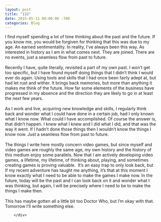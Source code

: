```yaml
---
layout: post
title: "132"
date: 2015-05-11 00:00:00 -700
categories: Blog
---
```


<div class="blog-content">
				<div class="paragraph" style="text-align:left;"><span style=""><span style="">I find myself spending a lot of time thinking about the past and the future. If you know me, you would be forgiven for thinking that this was due to my age. An earned sentimentality. In reality, I've always been this way. As interested in history as I am in what comes next. They are joined. There are no events, just a seamless flow from past to future.</span><br><span style=""></span><br><span style=""></span><span style="">Recently I have, quite literally, revisited a part of my own past. I won&rsquo;t get too specific, but I have found myself doing things that I didn&rsquo;t think I would ever do again. Using tools and skills that I had once been fairly adept at, but had let rust and wither. It brings back memories, but more than anything it makes me think of the future. How far some elements of the business have progressed in my absence and the direction they are likely to go in at least the next few years. </span><br><span style=""></span><br><span style=""></span><span style="">As I work and live, acquiring new knowledge and skills, I regularly think back and wonder what I could have done in a certain job, had I only known what I know now. What could I have accomplished. Of course the answer is, that didn&rsquo;t happen. I knew what I knew and I did what I did, and that was the way it went. If I hadn&rsquo;t done those things then I wouldn&rsquo;t know the things I know now. Just a seamless flow from past to future.</span><br><span style=""></span><br><span style=""></span><span style="">The things I write here mostly concern video games, but since myself and video games are roughly the same age, my own history and the history of this medium enjoy some parallels. Now that I am actively developing video games, a lifetime, my lifetime, of thinking about, playing, and sometimes creating games is proving valuable. &nbsp;It&rsquo;s an easy trap to only look back, but If my recent adventure has taught me anything, it&rsquo;s that at this moment I know exactly what I need to be able to make the games I make now. In the future, today will be the past and I can look back on it and wonder what I was thinking, but again, I will be precisely where I need to be to make the things I make then.</span><br><span style=""></span><br><span style=""></span><span style="">This has maybe gotten all a little bit too Doctor Who, but I&rsquo;m okay with that. Tomorrow I&rsquo;ll write something else. </span><br></span></div>

		</div>
        